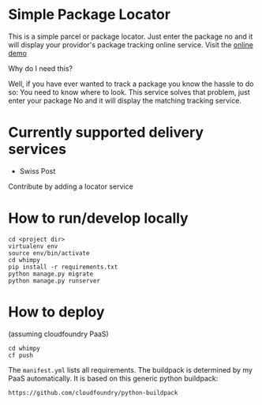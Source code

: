 Simple Package Locator
======================

This is a simple parcel or package locator. Just enter the package no and it will display
your providor's package tracking online service. Visit the [online demo](http://whimpy.beta.scapp.io/)

Why do I need this?

Well, if you have ever wanted to track a package you know the hassle to do so: You need
to know where to look. This service solves that problem, just enter your package No and
it will display the matching tracking service.

Currently supported delivery services 
=====================================

* Swiss Post

Contribute by adding a locator service

How to run/develop locally
==========================

```
cd <project dir>
virtualenv env
source env/bin/activate
cd whimpy
pip install -r requirements.txt
python manage.py migrate
python manage.py runserver
```

How to deploy
=============

(assuming cloudfoundry PaaS)

```
cd whimpy
cf push
```

The `manifest.yml` lists all requirements. The buildpack is determined by my PaaS automatically.
It is based on this generic python buildpack: 

```
https://github.com/cloudfoundry/python-buildpack
```


